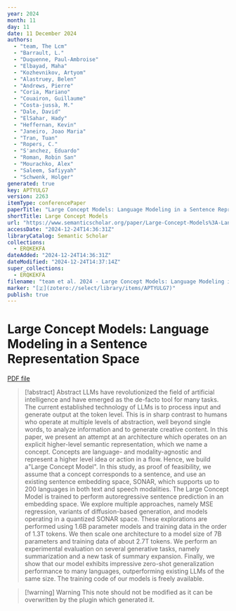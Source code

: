 ```yaml
---
year: 2024
month: 11
day: 11
date: 11 December 2024
authors:
  - "team, The Lcm"
  - "Barrault, L."
  - "Duquenne, Paul-Ambroise"
  - "Elbayad, Maha"
  - "Kozhevnikov, Artyom"
  - "Alastruey, Belen"
  - "Andrews, Pierre"
  - "Coria, Mariano"
  - "Couairon, Guillaume"
  - "Costa-jussà, M."
  - "Dale, David"
  - "ElSahar, Hady"
  - "Heffernan, Kevin"
  - "Janeiro, Joao Maria"
  - "Tran, Tuan"
  - "Ropers, C."
  - "S'anchez, Eduardo"
  - "Roman, Robin San"
  - "Mourachko, Alex"
  - "Saleem, Safiyyah"
  - "Schwenk, Holger"
generated: true
key: APTYULG7
version: 2263
itemType: conferencePaper
paperTitle: "Large Concept Models: Language Modeling in a Sentence Representation Space"
shortTitle: Large Concept Models
url: "https://www.semanticscholar.org/paper/Large-Concept-Models%3A-Language-Modeling-in-a-Space-team-Barrault/ec81cfb3c35321a7aa1e4c0dfd1bbcf7c4b97ded"
accessDate: "2024-12-24T14:36:31Z"
libraryCatalog: Semantic Scholar
collections:
  - ERQKEKFA
dateAdded: "2024-12-24T14:36:31Z"
dateModified: "2024-12-24T14:37:14Z"
super_collections:
  - ERQKEKFA
filename: "team et al. 2024 - Large Concept Models: Language Modeling in a Sentence Representation Space.pdf"
marker: "[🇿](zotero://select/library/items/APTYULG7)"
publish: true
---
```

# Large Concept Models: Language Modeling in a Sentence Representation Space

[PDF file](/Papers/PDFs/team%20et%20al.%202024%20-%20Large%20Concept%20Models:%20Language%20Modeling%20in%20a%20Sentence%20Representation%20Space.pdf)

> [!abstract] Abstract
> LLMs have revolutionized the field of artificial intelligence and have emerged as the de-facto tool for many tasks. The current established technology of LLMs is to process input and generate output at the token level. This is in sharp contrast to humans who operate at multiple levels of abstraction, well beyond single words, to analyze information and to generate creative content. In this paper, we present an attempt at an architecture which operates on an explicit higher-level semantic representation, which we name a concept. Concepts are language- and modality-agnostic and represent a higher level idea or action in a flow. Hence, we build a"Large Concept Model". In this study, as proof of feasibility, we assume that a concept corresponds to a sentence, and use an existing sentence embedding space, SONAR, which supports up to 200 languages in both text and speech modalities. The Large Concept Model is trained to perform autoregressive sentence prediction in an embedding space. We explore multiple approaches, namely MSE regression, variants of diffusion-based generation, and models operating in a quantized SONAR space. These explorations are performed using 1.6B parameter models and training data in the order of 1.3T tokens. We then scale one architecture to a model size of 7B parameters and training data of about 2.7T tokens. We perform an experimental evaluation on several generative tasks, namely summarization and a new task of summary expansion. Finally, we show that our model exhibits impressive zero-shot generalization performance to many languages, outperforming existing LLMs of the same size. The training code of our models is freely available.

>[!warning] Warning
> This note should not be modified as it can be overwritten by the plugin which generated it.

